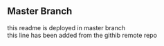 ## Master Branch 
this readme is deployed in master branch  
this line has been added from the githib remote repo
